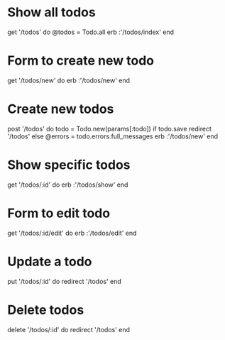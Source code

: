 # Show all todos
get '/todos' do
  @todos = Todo.all
  erb :'/todos/index'
end

# Form to create new todo
get '/todos/new' do
  erb :'/todos/new'
end

# Create new todos
post '/todos' do
  todo = Todo.new(params[:todo])
  if todo.save
    redirect '/todos'
  else
    @errors = todo.errors.full_messages
    erb :'/todos/new'
end

# Show specific todos
get '/todos/:id' do
  erb :'/todos/show'
end

# Form to edit todo
get '/todos/:id/edit' do
  erb :'/todos/edit'
end

# Update a todo
put '/todos/:id' do
  redirect '/todos'
end

# Delete todos
delete '/todos/:id' do
  redirect '/todos'
end

